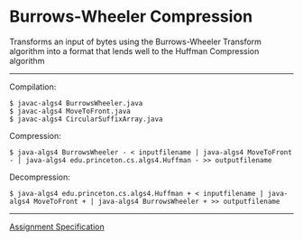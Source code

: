 # Burrows-Wheeler Compression
Transforms an input of bytes using the Burrows-Wheeler Transform algorithm into a format that lends well to the Huffman Compression algorithm 

---

Compilation:
```
$ javac-algs4 BurrowsWheeler.java
$ javac-algs4 MoveToFront.java
$ javac-algs4 CircularSuffixArray.java
```

Compression:
```
$ java-algs4 BurrowsWheeler - < inputfilename | java-algs4 MoveToFront - | java-algs4 edu.princeton.cs.algs4.Huffman - >> outputfilename
```

Decompression:
```
$ java-algs4 edu.princeton.cs.algs4.Huffman + < inputfilename | java-algs4 MoveToFront + | java-algs4 BurrowsWheeler + >> outputfilename
```

---

[Assignment Specification](https://coursera.cs.princeton.edu/algs4/assignments/burrows/specification.php)